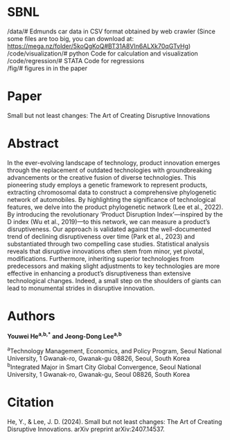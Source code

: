 # SBNL  
/data/# Edmunds car data in CSV format obtained by web crawler (Since some files are too big, you can download at: https://mega.nz/folder/5koQgKoQ#BT31A8VIn6ALXk70qGTvHg)     
/code/visualization/# python Code for calculation and visualization  
/code/regression/# STATA Code for regressions  
/fig/# figures in in the paper  

# Paper  
Small but not least changes: The Art of Creating Disruptive Innovations  
# Abstract  
In the ever-evolving landscape of technology, product innovation emerges through the replacement of outdated technologies with groundbreaking advancements or the creative fusion of diverse technologies. This pioneering study employs a genetic framework to represent products, extracting chromosomal data to construct a comprehensive phylogenetic network of automobiles. By highlighting the significance of technological features, we delve into the product phylogenetic network (Lee et al., 2022). By introducing the revolutionary ‘Product Disruption Index’—inspired by the D index (Wu et al., 2019)—to this network, we can measure a product’s disruptiveness. Our approach is validated against the well-documented trend of declining disruptiveness over time (Park et al., 2023) and substantiated through two compelling case studies. Statistical analysis reveals that disruptive innovations often stem from minor, yet pivotal, modifications. Furthermore, inheriting superior technologies from predecessors and making slight adjustments to key technologies are more effective in enhancing a product’s disruptiveness than extensive technological changes. Indeed, a small step on the shoulders of giants can lead to monumental strides in disruptive innovation.     

# Authors  
**Youwei He<sup>a,b,*</sup> and Jeong-Dong Lee<sup>a,b</sup>**

<sup>a</sup>Technology Management, Economics, and Policy Program, Seoul National University, 1 Gwanak-ro, Gwanak-gu 08826, Seoul, South Korea  
<sup>b</sup>Integrated Major in Smart City Global Convergence, Seoul National University, 1 Gwanak-ro, Gwanak-gu, Seoul 08826, South Korea 

# Citation  
He, Y., & Lee, J. D. (2024). Small but not least changes: The Art of Creating Disruptive Innovations. arXiv preprint arXiv:2407.14537.
